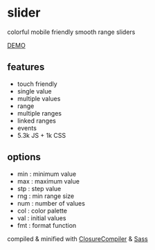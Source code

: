 # slider

colorful mobile friendly smooth range sliders

[DEMO](https://nicopowa.github.io/slider)

## features

- touch friendly
- single value
- multiple values
- range
- multiple ranges
- linked ranges
- events
- 5.3k JS + 1k CSS

## options

- min : minimum value
- max : maximum value
- stp : step value
- rng : min range size
- num : number of values
- col : color palette
- val : initial values
- fmt : format function

compiled & minified with [ClosureCompiler](https://developers.google.com/closure/compiler) & [Sass](https://sass-lang.com/)